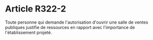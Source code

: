 # Article R322-2

Toute personne qui demande l'autorisation d'ouvrir une salle de ventes publiques justifie de ressources en rapport avec l'importance de l'établissement projeté.